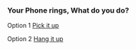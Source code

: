 <h3> Your Phone rings, What do you do? <br> </h3>

<p> Option 1 <a href="pickup.md"> Pick it up </a> </p>
<p> Option 2 <a href="hangup.md"> Hang it up </a> </p>



